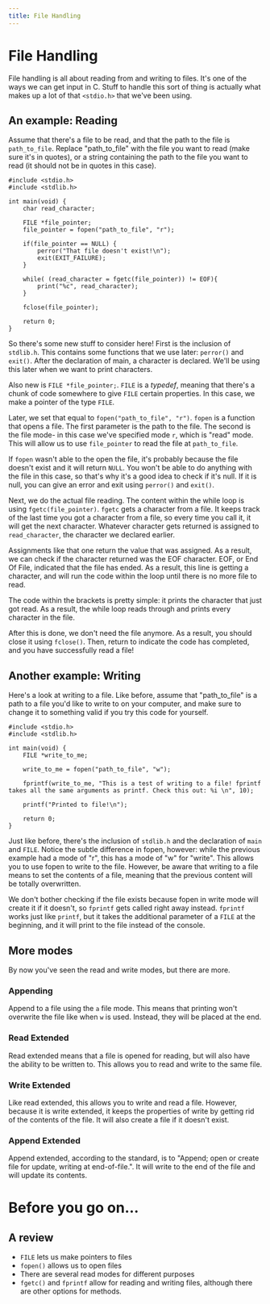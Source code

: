 ```yaml
---
title: File Handling
---
```

# File Handling
File handling is all about reading from and writing to files. It's one of the ways we can get input in C. Stuff to handle this sort of thing is actually what makes up a lot of that `<stdio.h>` that we've been using.

## An example: Reading
Assume that there's a file to be read, and that the path to the file is `path_to_file`. Replace "path_to_file" with the file you want to read (make sure it's in quotes), or a string containing the path to the file you want to read (it should not be in quotes in this case).
```
#include <stdio.h>
#include <stdlib.h>

int main(void) {
    char read_character;

    FILE *file_pointer;
    file_pointer = fopen("path_to_file", "r");

    if(file_pointer == NULL) {
        perror("That file doesn't exist!\n");
        exit(EXIT_FAILURE);
    }

    while( (read_character = fgetc(file_pointer)) != EOF){
        print("%c", read_character);
    }

    fclose(file_pointer);

    return 0;
}
```

So there's some new stuff to consider here! First is the inclusion of `stdlib.h`. This contains some functions that we use later: `perror()` and `exit()`. After the declaration of main, a character is declared. We'll be using this later when we want to print characters.

Also new is `FILE *file_pointer;`. `FILE` is a *typedef*, meaning that there's a chunk of code somewhere to give `FILE` certain properties. In this case, we make a pointer of the type `FILE`.

Later, we set that equal to `fopen("path_to_file", "r")`. `fopen` is a function that opens a file. The first parameter is the path to the file. The second is the file mode- in this case we've specified mode `r`, which is "read" mode. This will allow us to use `file_pointer` to read the file at `path_to_file`.

If `fopen` wasn't able to the open the file, it's probably because the file doesn't exist and it will return `NULL`. You won't be able to do anything with the file in this case, so that's why it's a good idea to check if it's null. If it is null, you can give an error and exit using `perror()` and `exit()`.

Next, we do the actual file reading. The content within the while loop is using `fgetc(file_pointer)`. `fgetc` gets a character from a file. It keeps track of the last time you got a character from a file, so every time you call it, it will get the next character. Whatever character gets returned is assigned to `read_character`, the character we declared earlier.

Assignments like that one return the value that was assigned. As a result, we can check if the character returned was the EOF character. EOF, or End Of File, indicated that the file has ended. As a result, this line is getting a character, and will run the code within the loop until there is no more file to read.

The code within the brackets is pretty simple: it prints the character that just got read. As a result, the while loop reads through and prints every character in the file.

After this is done, we don't need the file anymore. As a result, you should close it using `fclose()`. Then, return to indicate the code has completed, and you have successfully read a file!

## Another example: Writing
Here's a look at writing to a file. Like before, assume that "path_to_file" is a path to a file you'd like to write to on your computer, and make sure to change it to something valid if you try this code for yourself.
```
#include <stdio.h>
#include <stdlib.h>

int main(void) {
    FILE *write_to_me;

    write_to_me = fopen("path_to_file", "w");

    fprintf(write_to_me, "This is a test of writing to a file! fprintf takes all the same arguments as printf. Check this out: %i \n", 10);

    printf("Printed to file!\n");

    return 0;
}
```

Just like before, there's the inclusion of `stdlib.h` and the declaration of `main` and `FILE`. Notice the subtle difference in fopen, however: while the previous example had a mode of "r", this has a mode of "w" for "write". This allows you to use fopen to write to the file. However, be aware that writing to a file means to set the contents of a file, meaning that the previous content will be totally overwritten.

We don't bother checking if the file exists because fopen in write mode will create it if it doesn't, so `fprintf` gets called right away instead. `fprintf` works just like `printf`, but it takes the additional parameter of a `FILE` at the beginning, and it will print to the file instead of the console.

## More modes
By now you've seen the read and write modes, but there are more.
### Appending
Append to a file using the `a` file mode. This means that printing won't overwrite the file like when `w` is used. Instead, they will be placed at the end.

### Read Extended
Read extended means that a file is opened for reading, but will also have the ability to be written to. This allows you to read and write to the same file.

### Write Extended
Like read extended, this allows you to write and read a file. However, because it is write extended, it keeps the properties of write by getting rid of the contents of the file. It will also create a file if it doesn't exist.

### Append Extended
Append extended, according to the standard, is to "Append; open or create file for update, writing at end-of-file.". It will write to the end of the file and will update its contents.

# Before you go on...
## A review
* `FILE` lets us make pointers to files
* `fopen()` allows us to open files
* There are several read modes for different purposes
* `fgetc()` and `fprintf` allow for reading and writing files, although there are other options for methods.
